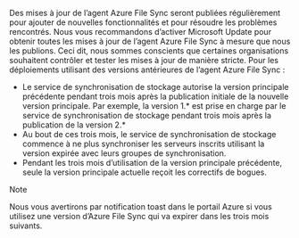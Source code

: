 Des mises à jour de l’agent Azure File Sync seront publiées régulièrement pour ajouter de nouvelles fonctionnalités et pour résoudre les problèmes rencontrés. Nous vous recommandons d’activer Microsoft Update pour obtenir toutes les mises à jour de l’agent Azure File Sync à mesure que nous les publions. Ceci dit, nous sommes conscients que certaines organisations souhaitent contrôler et tester les mises à jour de manière stricte. Pour les déploiements utilisant des versions antérieures de l’agent Azure File Sync :

- Le service de synchronisation de stockage autorise la version principale précédente pendant trois mois après la publication initiale de la nouvelle version principale. Par exemple, la version 1.\* est prise en charge par le service de synchronisation de stockage pendant trois mois après la publication de la version 2.\*
- Au bout de ces trois mois, le service de synchronisation de stockage commence à ne plus synchroniser les serveurs inscrits utilisant la version expirée avec leurs groupes de synchronisation.
- Pendant les trois mois d’utilisation de la version principale précédente, seule la version principale actuelle reçoit les correctifs de bogues.

> [!Note]  
> Nous vous avertirons par notification toast dans le portail Azure si vous utilisez une version d’Azure File Sync qui va expirer dans les trois mois suivants.